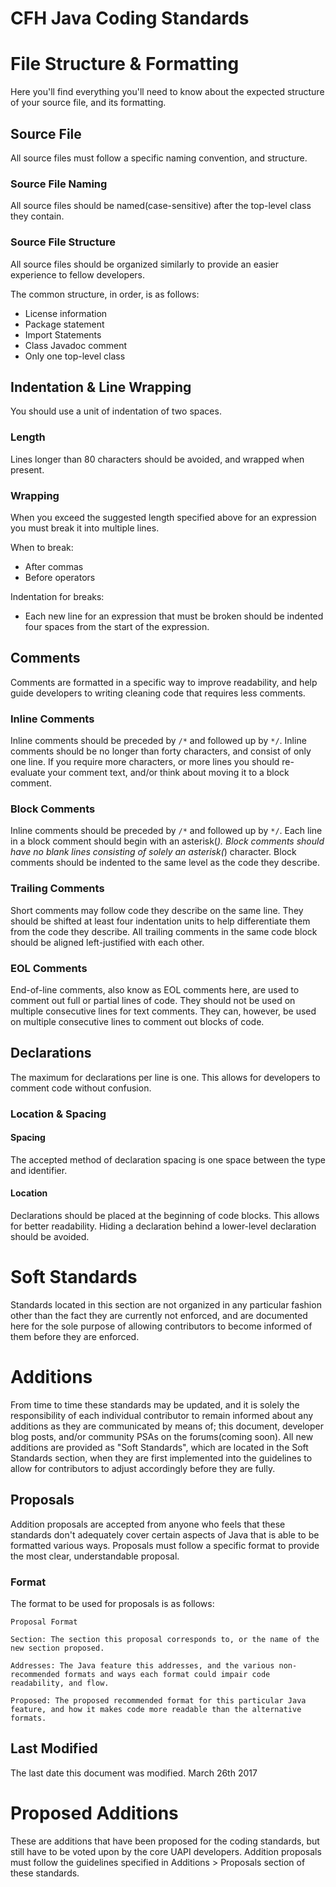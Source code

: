 # CFH Java Coding Standards

# File Structure & Formatting
Here you'll find everything you'll need to know about the expected structure of your source file, and its formatting.

## Source File
All source files must follow a specific naming convention, and structure.

### Source File Naming
All source files should be named(case-sensitive) after the top-level class they contain.

### Source File Structure
All source files should be organized similarly to provide an easier experience to fellow developers.

The common structure, in order, is as follows:

- License information
- Package statement
- Import Statements
- Class Javadoc comment
- Only one top-level class

## Indentation & Line Wrapping
You should use a unit of indentation of two spaces.

### Length
Lines longer than 80 characters should be avoided, and wrapped when present.

### Wrapping
When you exceed the suggested length specified above for an expression you must break it
into multiple lines.


When to break:

- After commas
- Before operators


Indentation for breaks:

- Each new line for an expression that must be broken should be indented four spaces
from the start of the expression.

## Comments
Comments are formatted in a specific way to improve readability, and help guide developers to writing cleaning
code that requires less comments.

### Inline Comments
Inline comments should be preceded by `/*` and followed up by `*/`. Inline comments should be no longer than
forty characters, and consist of only one line. If you require more characters, or more lines you should re-evaluate your comment text, and/or think about moving it to a block comment.

### Block Comments
Inline comments should be preceded by `/*` and followed up by `*/`. Each line in a block comment should begin with an asterisk(*). Block comments should have no blank lines consisting of solely an asterisk(*) character. Block comments should be indented to the same level as the code they describe.

### Trailing Comments
Short comments may follow code they describe on the same line. They should be shifted at least four indentation units to help differentiate them from the code they describe. All trailing comments in the same code block should be aligned left-justified with each other.

### EOL Comments
End-of-line comments, also know as EOL comments here, are used to comment out full or partial lines of code. They should not be used on multiple consecutive lines for text comments. They can, however, be used on multiple consecutive lines to comment out blocks of code.

## Declarations
The maximum for declarations per line is one. This allows for developers to comment code without confusion.

### Location & Spacing

#### Spacing
The accepted method of declaration spacing is one space between the type and identifier.

#### Location
Declarations should be placed at the beginning of code blocks. This allows for better readability. Hiding a declaration behind a lower-level declaration should be avoided.

# Soft Standards
Standards located in this section are not organized in any particular fashion other than the fact they are currently not enforced, and are documented here for the sole purpose of allowing contributors to become informed of them before they are enforced.

# Additions
From time to time these standards may be updated, and it is solely the responsibility of each individual contributor to remain informed about any additions as they are communicated by means of; this document, developer blog posts, and/or community PSAs on the forums(coming soon). All new additions are provided as "Soft Standards", which are located in the Soft Standards section, when they are first implemented into the guidelines to allow for contributors to adjust accordingly before they are fully.

## Proposals
Addition proposals are accepted from anyone who feels that these standards don't adequately cover certain aspects of Java that is able to be formatted various ways. Proposals must follow a specific format to provide the most clear, understandable proposal.

### Format
The format to be used for proposals is as follows:

```
Proposal Format

Section: The section this proposal corresponds to, or the name of the new section proposed.

Addresses: The Java feature this addresses, and the various non-recommended formats and ways each format could impair code readability, and flow.

Proposed: The proposed recommended format for this particular Java feature, and how it makes code more readable than the alternative formats.
```
    

## Last Modified
The last date this document was modified. March 26th 2017

# Proposed Additions
These are additions that have been proposed for the coding standards, but still have to be voted upon by the core UAPI developers. Addition proposals must follow the guidelines specified in Additions > Proposals section of these standards.